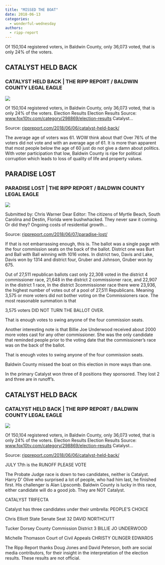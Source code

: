 ```yaml
---
title: "MISSED THE BOAT"
date: 2018-06-13
categories: 
  - wonderful-wednesday
authors: 
  - ripp-report
---
```


Of 150,104 registered voters, in Baldwin County, only 36,073 voted, that is only 24% of the voters.

## CATALYST HELD BACK

### CATALYST HELD BACK | THE RIPP REPORT / BALDWIN COUNTY LEGAL EAGLE

![](https://cdn.rippreport.com/wp-content/uploads/2018/05/cross-out.jpg)

Of 150,104 registered voters, in Baldwin County, only 36,073 voted, that is only 24% of the voters. Election Results Election Results Source: www.fox10tv.com/category/298869/election-results Catalyst…

Source: [rippreport.com/2018/06/06/catalyst-held-back/](https://rippreport.com/2018/06/06/catalyst-held-back/)

The average age of voters was 61. WOW think about that! Over 76% of the voters did not vote and with an average age of 61. It is more than apparent that most people below the age of 60 just do not give a damn about politics. With voter participation that low, Baldwin County is ripe for political corruption which leads to loss of quality of life and property values.

## PARADISE LOST

### PARADISE LOST | THE RIPP REPORT / BALDWIN COUNTY LEGAL EAGLE

![](https://cdn.rippreport.com/wp-content/uploads/2018/06/baldwincounty.png)

Submitted by: Chris Warner Dear Editor: The citizens of Myrtle Beach, South Carolina and Destin, Florida were bushwhacked. They never saw it coming. Or did they? Ongoing costs of residential growth…

Source: [rippreport.com/2018/06/07/paradise-lost/](https://rippreport.com/2018/06/07/paradise-lost/)

If that is not embarrassing enough, this is. The ballot was a single page with the four commission seats on the back of the ballot. District one was Burt and Ball with Ball winning with 1016 votes. In district two, Davis and Lake, Davis won by 1314 and district four, Gruber and Johnson, Gruber won by 675.

Out of 27,511 republican ballots cast only 22,308 voted in the district 4 commissioner race, 21,648 in the district 2 commissioner race, and 22,907 in the district 1 race, In the district 3commissioner race there were 23,936, the highest number of votes out of a pool of 27,511 Republicans. Meaning 3,575 or more voters did not bother voting on the Commissioners race. The most reasonable summation is that

3,575 voters DID NOT TURN THE BALLOT OVER.

That is enough votes to swing anyone of the four commission seats.

Another interesting note is that Billie Joe Underwood received about 2000 more votes cast for any other commissioner. She was the only candidate that reminded people prior to the voting date that the commissioner’s race was on the back of the ballot.

That is enough votes to swing anyone of the four commission seats.

Baldwin County missed the boat on this election in more ways than one.

In the primary Catalyst won three of 8 positions they sponsored. They lost 2 and three are in runoff’s.

## CATALYST HELD BACK

### CATALYST HELD BACK | THE RIPP REPORT / BALDWIN COUNTY LEGAL EAGLE

![](https://cdn.rippreport.com/wp-content/uploads/2018/05/cross-out.jpg)

Of 150,104 registered voters, in Baldwin County, only 36,073 voted, that is only 24% of the voters. Election Results Election Results Source: www.fox10tv.com/category/298869/election-results Catalyst…

Source: [rippreport.com/2018/06/06/catalyst-held-back/](https://rippreport.com/2018/06/06/catalyst-held-back/)

JULY 17th is the RUNOFF PLEASE VOTE

The Probate Judge race is down to two candidates, neither is Catalyst. Harry D’ Olive who surprised a lot of people, who had him last, he finished first. His challenger is Alan Lipscomb. Baldwin County is lucky in this race, either candidate will do a good job. They are NOT Catalyst.

CATALYST TRIFECTA

Catalyst has three candidates under their umbrella: PEOPLE’S CHOICE

Chris Elliott State Senate Seat 32 DAVID NORTHCUTT

Tucker Dorsey County Commission District 3 BILLIE JO UNDERWOOD

Michelle Thomason Court of Civil Appeals CHRISTY OLINGER EDWARDS

The Ripp Report thanks Doug Jones and David Peterson, both are social media contributors, for their insight in the interpretation of the election results. These results are not official.
